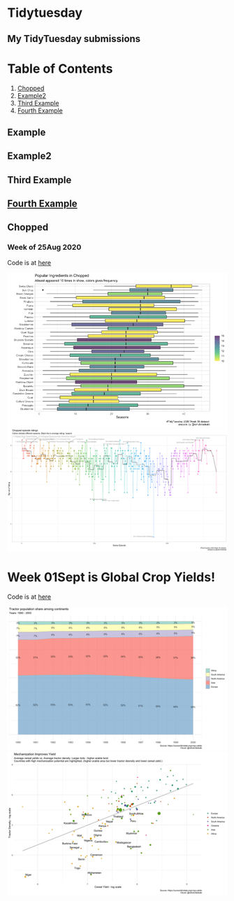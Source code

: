 # Tidytuesday
## My TidyTuesday submissions
# Table of Contents
1. [Chopped](#Chopped)
2. [Example2](#example2)
3. [Third Example](#third-example)
4. [Fourth Example](#fourth-examplehttpwwwfourthexamplecom)


## Example
## Example2
## Third Example
## [Fourth Example](http://www.fourthexample.com)

## Chopped <br />
### Week of 25Aug 2020
Code is at [here](https://github.com/r-kale/tidytuesday/blob/master/2020_08_25_tidy_tuesday.Rmd) <br/>

![plot1](https://github.com/r-kale/tidytuesday/blob/master/2020_08_25_tidy_tuesday_plot1.png) <br/>
![plot2](https://github.com/r-kale/tidytuesday/blob/master/2020_08_25_tidy_tuesday_plot2.png) <br/>

# Week 01Sept is Global Crop Yields! <br />
Code is at [here](https://github.com/r-kale/tidytuesday/blob/master/2020_09_01_tidy_tuesday.Rmd) <br/>

![plot1](https://github.com/r-kale/tidytuesday/blob/master/2020_09_01_tidy_tuesday_plot1.png) <br/>
![plot2](https://github.com/r-kale/tidytuesday/blob/master/2020_09_01_tidy_tuesday_plot2.png) <br/>
